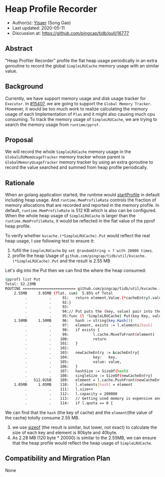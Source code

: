 # Heap Profile Recorder

- Author(s):     [Yisaer](https://github.com/Yisaer) (Song Gao)
- Last updated:  2020-05-11
- Discussion at: https://github.com/pingcap/tidb/pull/16777

## Abstract

"Heap Profiler Recorder" profile the flat heap usage periodically in an extra goroutine to record the global `SimpleLRUCache` memory usage with an similar value.

## Background

Currently, we have support memory usage and disk usage tracker for `Executor`. In [#15407](https://github.com/pingcap/tidb/issues/15407), we are going to support the `Global Memory Tracker`.
However, it would be too much work to realize calculating the memory usage of each Implementation of `Plan` and it might also causing much cpu consuming. To track the memory usage of `SimpleLRUCache`, we are trying to search the memory usage from `runtime/pprof`.

## Proposal

We will record the whole `SimpleLRUCache` memory usage in the `GlobalLRUMemUsageTracker` memory tracker whose parent is `GlobalMemoryUsageTracker` memory tracker by using an extra goroutine to record the value searched and summed from heap profile periodically.

## Rationale

When an golang application started, the runtime would [startProfile](https://github.com/golang/go/blob/48a90d639d578d2b33fdc1903f03e028b4d40fa9/src/cmd/oldlink/internal/ld/main.go#L155) in default including heap usage.
And `runtime.MemProfileRate` controls the fraction of memory allocations that are recorded and reported in the memory profile. In default, `runtime.MemProfileRate` is 512 KB which is also can be configured. When the whole heap usage of `SimpleLRUCache` is larger than the `runtime.MemProfileRate`, it would be reflected in the flat value of the pprof heap profile.

To verify whether `kvcache.(*SimpleLRUCache).Put` would reflect the real heap usage, I use following test to ensure it:

1. fufill the `SimpleLRUCache` by `set @randomString = ? with 20000 times`.
2. profile the heap Usage of `github.com/pingcap/tidb/util/kvcache.(*SimpleLRUCache).Put` and the result is 2.55 MB

Let's dig into the Put then we can find the where the heap consumed:

```sh
(pprof) list Put
Total: 52.23MB
ROUTINE ======================== github.com/pingcap/tidb/util/kvcache.(*SimpleLRUCache).Put in /Users/yisa/Downloads/Github/GoProject/src/github.com/pingcap/tidb/util/kvcache/simple_lru.go
    2.55MB     3.05MB (flat, cum)  5.85% of Total
         .          .     91:   return element.Value.(*cacheEntry).value, true
         .          .     92:}
         .          .     93:
         .          .     94:// Put puts the (key, value) pair into the LRU Cache.
         .          .     95:func (l *SimpleLRUCache) Put(key Key, value Value) {
    1.50MB     1.50MB     96:   hash := string(key.Hash())
         .          .     97:   element, exists := l.elements[hash]
         .          .     98:   if exists {
         .          .     99:           l.cache.MoveToFront(element)
         .          .    100:           return
         .          .    101:   }
         .          .    102:
         .          .    103:   newCacheEntry := &cacheEntry{
         .          .    104:           key:   key,
         .          .    105:           value: value,
         .          .    106:   }
         .          .    107:   hashSize := SizeOf(hash)
         .          .    108:   singleSize := SizeOf(newCacheEntry)
         .   512.02kB    109:   element = l.cache.PushFront(newCacheEntry)
    1.05MB     1.05MB    110:   l.elements[hash] = element
         .          .    111:   l.size++
         .          .    112:   l.capacity = 200000
         .          .    113:   // Getting used memory is expensive and can be avoided by setting quota to 0.
         .          .    114:   if l.quota == 0 {

```  
We can find that the `hash` (the key of cache) and the `element`(the value of the cache) totolly consume 2.55 MB.

3. we use [sizeof](https://github.com/templarbit/sizeof) (the result is similar, but lower, not exact) to calculate the size of each key and element is 80byte and 40byte.
4. As 2.28 MB (120 byte * 20000) is similar to the 2.55MB, we can ensure that the heap profile would reflect the heap usage of `SimpleLRUCache`.

## Compatibility and Mirgration Plan

None




